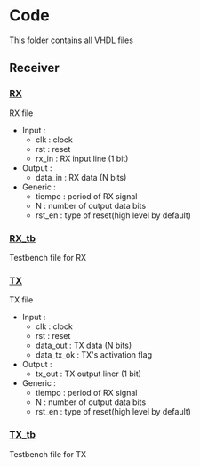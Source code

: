 # Code
This folder contains all VHDL files

## Receiver
### [RX](RX.vhd)
RX file
- Input :
    - clk : clock
    - rst : reset
    - rx_in : RX input line (1 bit)
- Output : 
    - data_in : RX data (N  bits)
- Generic :
    - tiempo : period of RX signal
    - N : number of output data bits
    - rst_en : type of reset(high level by default)
### [RX_tb](RX_tb.vhd)
Testbench file for RX

### [TX](TX.vhd)
TX file
- Input :
    - clk : clock
    - rst : reset
    - data_out : TX data (N bits)
    - data_tx_ok :  TX's activation flag
- Output : 
    - tx_out : TX output liner (1  bit)
- Generic :
    - tiempo : period of RX signal
    - N : number of output data bits
    - rst_en : type of reset(high level by default)

### [TX_tb](TX_tb.vhd)
Testbench file for TX